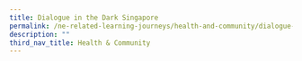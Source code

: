 ```yaml
---
title: Dialogue in the Dark Singapore
permalink: /ne-related-learning-journeys/health-and-community/dialogue-in-the-dark/
description: ""
third_nav_title: Health & Community
---
```

